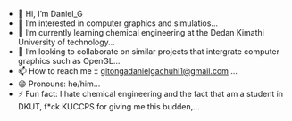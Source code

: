 - 👋 Hi, I’m Daniel_G
- 👀 I’m interested in computer graphics and simulatios...
- 🌱 I’m currently learning chemical engineering at the Dedan Kimathi University of technology...
- 💞️ I’m looking to collaborate on similar projects that intergrate computer graphics such as OpenGL...
- 📫 How to reach me :: gitongadanielgachuhi1@gmail.com ...
- 😄 Pronouns: he/him...
- ⚡ Fun fact: I hate chemical engineering and the fact that am a student in DKUT, f*ck KUCCPS for giving me this budden,...

<!---
Daniel-G-Gitonga/Daniel-G-Gitonga is a ✨ special ✨ repository because its `README.md` (this file) appears on your GitHub profile.
You can click the Preview link to take a look at your changes.
--->
